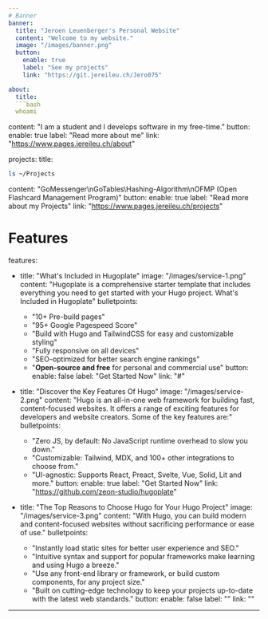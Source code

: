 ```yaml
---
# Banner
banner:
  title: "Jeroen Leuenberger's Personal Website"
  content: "Welcome to my website."
  image: "/images/banner.png"
  button:
    enable: true
    label: "See my projects"
    link: "https://git.jereileu.ch/Jero075"

about:
  title:
  ```bash
  whoami
  ```
  content: "I am a student and I develops software in my free-time."
  button:
    enable: true
    label: "Read more about me"
    link: "https://www.pages.jereileu.ch/about"

projects:
  title:
  ```bash
  ls ~/Projects
  ```
  content: "GoMessenger\nGoTables\Hashing-Algorithm\nOFMP (Open Flashcard Management Program)"
  button:
    enable: true
    label: "Read more about my Projects"
    link: "https://www.pages.jereileu.ch/projects"

# Features
features:
  - title: "What's Included in Hugoplate"
    image: "/images/service-1.png"
    content: "Hugoplate is a comprehensive starter template that includes everything you need to get started with your Hugo project. What's Included in Hugoplate"
    bulletpoints:
      - "10+ Pre-build pages"
      - "95+ Google Pagespeed Score"
      - "Build with Hugo and TailwindCSS for easy and customizable styling"
      - "Fully responsive on all devices"
      - "SEO-optimized for better search engine rankings"
      - "**Open-source and free** for personal and commercial use"
    button:
      enable: false
      label: "Get Started Now"
      link: "#"

  - title: "Discover the Key Features Of Hugo"
    image: "/images/service-2.png"
    content: "Hugo is an all-in-one web framework for building fast, content-focused websites. It offers a range of exciting features for developers and website creators. Some of the key features are:"
    bulletpoints:
      - "Zero JS, by default: No JavaScript runtime overhead to slow you down."
      - "Customizable: Tailwind, MDX, and 100+ other integrations to choose from."
      - "UI-agnostic: Supports React, Preact, Svelte, Vue, Solid, Lit and more."
    button:
      enable: true
      label: "Get Started Now"
      link: "https://github.com/zeon-studio/hugoplate"

  - title: "The Top Reasons to Choose Hugo for Your Hugo Project"
    image: "/images/service-3.png"
    content: "With Hugo, you can build modern and content-focused websites without sacrificing performance or ease of use."
    bulletpoints:
      - "Instantly load static sites for better user experience and SEO."
      - "Intuitive syntax and support for popular frameworks make learning and using Hugo a breeze."
      - "Use any front-end library or framework, or build custom components, for any project size."
      - "Built on cutting-edge technology to keep your projects up-to-date with the latest web standards."
    button:
      enable: false
      label: ""
      link: ""
---
```

